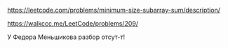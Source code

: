 https://leetcode.com/problems/minimum-size-subarray-sum/description/

https://walkccc.me/LeetCode/problems/209/

У Федора Меньшикова разбор отсут-т!
